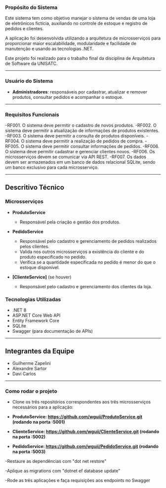 

### Propósito do Sistema

Este sistema tem como objetivo manejar o sistema de vendas de uma loja de eletrônicos fictícia, auxiliando no controle de estoque e registro de pedidos e clientes. 

A aplicação foi desenvolvida utilizando a arquitetura de microsserviços para proporcionar maior escalabilidade, modularidade e facilidade de manutenção e usando as tecnologias .NET.

Este projeto foi realizado para o trabalho final da disciplina de Arquitetura de Software da UNISATC.

---

### Usuário do Sistema

- **Administradores**: responsáveis por cadastrar, atualizar e remover produtos, consultar pedidos e acompanhar o estoque.
  
---

### Requisitos Funcionais

-RF001. O sistema deve permitir o cadastro de novos produtos.
-RF002. O sistema deve permitir a atualização de informações de produtos existentes.
-RF003. O sistema deve permitir a consulta de produtos disponíveis.
-RF004. O sistema deve permitir a realização de pedidos de compra.
-RF005. O sistema deve permitir consultar informações de pedidos.
-RF006. O sistema deve permitir cadastrar e gerenciar clientes novos.
-RF006. Os microsserviços devem se comunicar via API REST.
-RF007. Os dados devem ser armazenados em um banco de dados relacional SQLite, sendo um banco exclusivo para cada microsserviço.

---

## Descritivo Técnico

### Microsserviços

- **ProdutoService**
  - Responsável pela criação e gestão dos produtos.

- **PedidoService**
  - Responsável pelo cadastro e gerenciamento de pedidos realizados pelos clientes.
  - Valida nos outros microsserviços a existência do cliente e do produto especificado no pedido.
  - Verifica se a quantidade especificada no pedido é menor do que o estoque disponível.

- **[ClienteService]** (se houver)
  - Responsável pelo cadastro e gerenciamento dos clientes da loja.


### Tecnologias Utilizadas

- .NET 8
- ASP.NET Core Web API
- Entity Framework Core
- SQLite
- Swagger (para documentação de APIs)

---

## Integrantes da Equipe

- Guilherme Zapelini
- Alexandre Sartor
- Davi Carlos

---

### Como rodar o projeto

- Clone os três repositórios correspondentes aos três microsserviços necessários para a aplicação:

- **ProdutoService: https://github.com/wguii/ProdutoService.git (rodando na porta :5001)**
- **ClienteService: https://github.com/wguii/ClienteService.git (rodando na porta :5002)**
- **PedidoService: https://github.com/wguii/PedidoService.git (rodando na porta :5003)**

-Restaure as dependências com "dot net restore"

-Aplique as migrations com "dotnet ef database update"

-Rode as três aplicações e faça requisições aos endpoints no Swagger

